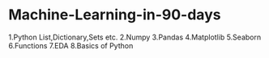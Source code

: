 # Machine-Learning-in-90-days

1.Python List,Dictionary,Sets etc.
2.Numpy
3.Pandas
4.Matplotlib
5.Seaborn
6.Functions
7.EDA
8.Basics of Python
